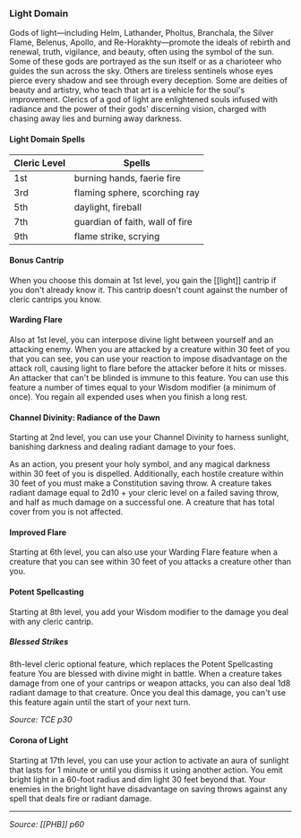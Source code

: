 ### Light Domain

Gods of light—including Helm, Lathander, Pholtus, Branchala, the Silver Flame, Belenus, Apollo, and Re-Horakhty—promote the ideals of rebirth and renewal, truth, vigilance, and beauty, often using the symbol of the sun. Some of these gods are portrayed as the sun itself or as a charioteer who guides the sun across the sky. Others are tireless sentinels whose eyes pierce every shadow and see through every deception. Some are deities of beauty and artistry, who teach that art is a vehicle for the soul's improvement. Clerics of a god of light are enlightened souls infused with radiance and the power of their gods' discerning vision, charged with chasing away lies and burning away darkness.

#### Light Domain Spells
| Cleric Level | Spells                          | 
| ------------ | ------------------------------- |
| 1st          | burning hands, faerie fire      |
| 3rd          | flaming sphere, scorching ray   |
| 5th          | daylight, fireball              |
| 7th          | guardian of faith, wall of fire |
| 9th          | flame strike, scrying           |

#### Bonus Cantrip

When you choose this domain at 1st level, you gain the [[light]] cantrip if you don't already know it. This cantrip doesn't count against the number of cleric cantrips you know.

#### Warding Flare

Also at 1st level, you can interpose divine light between yourself and an attacking enemy. When you are attacked by a creature within 30 feet of you that you can see, you can use your reaction to impose disadvantage on the attack roll, causing light to flare before the attacker before it hits or misses. An attacker that can't be blinded is immune to this feature.
You can use this feature a number of times equal to your Wisdom modifier (a minimum of once). You regain all expended uses when you finish a long rest.

#### Channel Divinity: Radiance of the Dawn

Starting at 2nd level, you can use your Channel Divinity to harness sunlight, banishing darkness and dealing radiant damage to your foes.

As an action, you present your holy symbol, and any magical darkness within 30 feet of you is dispelled. Additionally, each hostile creature within 30 feet of you must make a Constitution saving throw. A creature takes radiant damage equal to 2d10 + your cleric level on a failed saving throw, and half as much damage on a successful one. A creature that has total cover from you is not affected.

#### Improved Flare

Starting at 6th level, you can also use your Warding Flare feature when a creature that you can see within 30 feet of you attacks a creature other than you.

#### Potent Spellcasting

Starting at 8th level, you add your Wisdom modifier to the damage you deal with any cleric cantrip.

##### Blessed Strikes

8th-level cleric optional feature, which replaces the Potent Spellcasting feature
You are blessed with divine might in battle. When a creature takes damage from one of your cantrips or weapon attacks, you can also deal 1d8 radiant damage to that creature. Once you deal this damage, you can't use this feature again until the start of your next turn.

*Source: TCE p30*

#### Corona of Light

Starting at 17th level, you can use your action to activate an aura of sunlight that lasts for 1 minute or until you dismiss it using another action. You emit bright light in a 60-foot radius and dim light 30 feet beyond that. Your enemies in the bright light have disadvantage on saving throws against any spell that deals fire or radiant damage.

---

*Source: [[PHB]] p60*